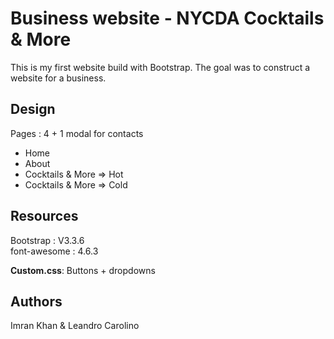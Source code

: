 <h1>Business website - NYCDA Cocktails & More</h1>

This is my first website build with Bootstrap. The goal was to construct a website for a business.

<h2>Design</h2>

Pages	: 4 + 1 modal for contacts

<ul>
	<li>Home</li>
	<li>About</li>
	<li>Cocktails & More => Hot</li>
	<li>Cocktails & More => Cold</li>
</ul>

<h2>Resources</h2>

Bootstrap 		: V3.3.6
<br>
font-awesome 	: 4.6.3
	
<strong>Custom.css</strong>: Buttons + dropdowns

<h2>Authors</h2>
Imran Khan & Leandro Carolino








